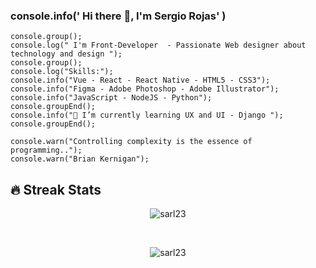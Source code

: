 ### console.info(' Hi there 👋, I'm Sergio Rojas' )

~~~
console.group();
console.log(" I'm Front-Developer  - Passionate Web designer about technology and design ");
console.group();
console.log("Skills:");
console.info("Vue - React - React Native - HTML5 - CSS3");
console.info("Figma - Adobe Photoshop - Adobe Illustrator");
console.info("JavaScript - NodeJS - Python");
console.groupEnd();
console.info("🌱 I’m currently learning UX and UI - Django ");
console.groupEnd();

console.warn("Controlling complexity is the essence of programming..");
console.warn("Brian Kernigan");
~~~

## 🔥 Streak Stats
<p align="center"><img src="https://github-readme-streak-stats.herokuapp.com/?user=sarl23&theme=algolia" alt="sarl23"  /></p>
<br/>
<p align="center"> <img src="https://komarev.com/ghpvc/?username=sarl23&label=Profile%20views&color=0e75b6&style=plastic" alt="sarl23" /></p>
